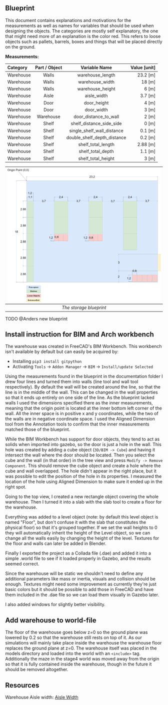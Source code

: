 ## Blueprint

This document contains explanations and motivations for the measurements as well as names for variables that should be used when designing the objects. The categories are mostly self explanatory, the one that might need more of an explanation is the color red. This refers to loose objects such as pallets, barrels, boxes and things that will be placed directly on the ground. 

**Measurements:**

| Category              | Part / Object         | Variable Name                 | Value [unit]  |
| :---                  | :----:                |    :----:                     |          ---: |
| Warehouse             | Walls                 | warehouse_length              | 23.2 [m]      |
| Warehouse             | Walls                 | warehouse_width               | 18 [m]        |
| Warehouse             | Walls                 | warehouse_height              | 6 [m]         |
| Warehouse             | Aisle                 | aisle_width                   | 3.7 [m]       |
| Warehouse             | Door                  | door_height                   | 4 [m]         |
| Warehouse             | Door                  | door_width                    | 3 [m]         |
| Warehouse             | Warehouse             | door_distance_to_wall         | 2 [m]         |
| Warehouse             | Shelf                 | shelf_distance_side_side      | 0 [m]         |
| Warehouse             | Shelf                 | single_shelf_wall_distance    | 0.1 [m]       |
| Warehouse             | Shelf                 | double_shelf_depth_distance   | 0.2 [m]       |
| Warehouse             | Shelf                 | shelf_total_length            | 2.88 [m]      |
| Warehouse             | Shelf                 | shelf_total_depth             | 1.1 [m]       |
| Warehouse             | Shelf                 | shelf_total_height            | 3 [m]         |

|![blueprint](resources/blueprint_storage.drawio.png)|
|:--:| 
| *The storage blueprint* |

TODO @Anders new blueprint


## Install instruction for BIM and Arch workbench

The warehouse was created in FreeCAD's BIM Workbench. This workbench isn't available by default but can easily be acquired by:

- Installing `pip3 install gitpython`
- Activating  `Tools` -> `Addon Manager` -> `BIM` -> `Install/update Selected`

Using the measurements found in the blueprint in the documentation folder I drew four lines and turned them into walls (line tool and wall tool respectively). By default the wall will be created around the line, so that the line is in the middle of the wall. This can be changed in the wall properties so that it ends up entirely on one side of the line.
As the blueprint lacked walls I used the dimensions specified there as the inner measurements, meaning that the origin point is located at the inner bottom left corner of the wall. All the inner space is in positive x and y coordinates, while the two of the walls are in negative coordinate space.
I used the Aligned Dimension tool from the Annotation tools to confirm that the inner measurements matched those of the blueprint.

While the BIM Workbench has support for door objects, they tend to act as solids when imported into gazebo, so the door is just a hole in the wall. This hole was created by adding a cube object (`3D/BIM -> Cube`) and having it intersect the wall where the door should be located. Then you select the cube and the wall (in that order) in the tree view and press `Modify -> Remove Component`. This should remove the cube object and create a hole where the cube and wall overlapped. The hole didn't appear in the right place, but it was possible to edit the position of the hole in its properties. I measured the location of the hole using Aligned Dimension to make sure it ended up in the right spot.

Going to the top view, I created a new rectangle object covering the whole warehouse. Then I turned it into a slab with the slab tool to create a floor for the warehouse.

Everything was added to a level object (note: by default this level object is named "Floor", but don't confuse it with the slab that constitutes the physical floor) so that it's grouped together. If we set the wall heights to 0 they will automatically inherit the height of the Level object, so we can change all the walls easily by changing the height of the level. Textures for the floor and walls can later be added in Blender.


Finally I exported the project as a Collada file (.dae) and added it into a simple .world file to see if it loaded properly in Gazebo, and the results seemed correct.

Since the warehouse will be static we shouldn't need to define any additional parameters like mass or inertia, visuals and collision should be enough. Textures might need some improvement as currently they're just basic colors but it should be possible to add those in FreeCAD and have them included in the .dae file so we can load them visually in Gazebo later.

I also added windows for slightly better visibility.


## Add warehouse to world-file

The floor of the warehouse goes below z=0 so the ground plane was lowered by 0.2 so that the warehouse still rests on top of it. As our simulations will mainly take place inside the warehouse the warehouse floor replaces the ground plane at z=0. The warehouse itself was placed in the models directory and loaded into the world with an `<include>` tag. Additionally the maze in the stage4 world was moved away from the origin so that it is fully contained inside the warehouse, though in the future it should be removed altogether.

## Resources

Warehouse Aisle width: [Aisle Width](https://www.conger.com/forklift-width/#:~:text=As%20you%20may%20recall%20from,standard%2048-inch%20pallets.)



